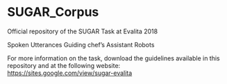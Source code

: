 # SUGAR_Corpus
Official repository of the SUGAR Task at Evalita 2018

Spoken Utterances Guiding chef’s Assistant Robots

For more information on the task, download the guidelines available in this repository and at the following website: https://sites.google.com/view/sugar-evalita
